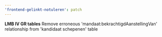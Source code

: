 ```yaml
---
'frontend-gelinkt-notuleren': patch
---
```


**LMB IV GR tables**
Remove erroneous 'mandaat:bekrachtigdAanstellingVan' relationship from 'kandidaat schepenen' table
